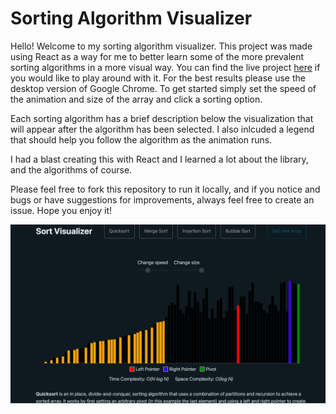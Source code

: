 # Sorting Algorithm Visualizer

Hello! Welcome to my sorting algorithm visualizer. This project was made using React as a way for me to better learn some of the more prevalent sorting algorithms in a more visual way. You can find the live project [here](https://jackaitkensortvisualizer.netlify.app/) if you would like to play around with it. For the best results please use the desktop version of Google Chrome. To get started simply set the speed of the animation and size of the array and click a sorting option.  

Each sorting algorithm has a brief description below the visualization that will appear after the algorithm has been selected. I also inlcuded a legend that should help you follow the algorithm as the animation runs. 

I had a blast creating this with React and I learned a lot about the library, and the algorithms of course.  

Please feel free to fork this repository to run it locally, and if you notice and bugs or have suggestions for improvements, always feel free to create an issue. Hope you enjoy it! 

![image of sorting visualizer running](./src/static/images/sort_visualizer.png)
